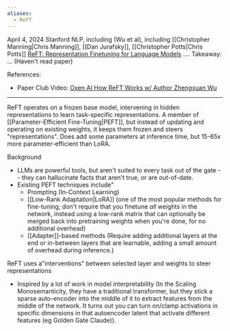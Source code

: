 ```yaml
---
aliases:
  - ReFT
---
```

April 4, 2024
Stanford NLP, including (Wu et al), including [[Christopher Manning|Chris Manning]], [[Dan Jurafsky]], [[Christopher Potts|Chris Potts]]
[ReFT: Representation Finetuning for Language Models](https://arxiv.org/abs/2404.03592)
....
Takeaway: ... (Haven't read paper)

References: 
- Paper Club Video: [Oxen AI How ReFT Works w/ Author Zhengxuan Wu](https://www.youtube.com/watch?v=to2oKwnknUk)

----


ReFT operates on a frozen base model, intervening in hidden representations to learn task-specific representations. A member of [[Parameter-Efficient Fine-Tuning|PEFT]], but instead of updating and operating on existing weights, it keeps them frozen and steers "representations". Does add some parameters at inference time, but 15-65x more parameter-efficient than LoRA.

Background
- LLMs are powerful tools, but aren't suited to every task out of the gate -- they can hallucinate facts that aren't true, or are out-of-date.
- Existing PEFT techniques include"
	- Prompting (In-Context Learning)
	- [[Low-Rank Adaptation|LoRA]] (one of the most popular methods for fine-tuning; don't require that you finetune *all* weights in the network, instead using a low-rank matrix that can optionally be merged back into pretraining weights when you're done, for no additional overhead)
	- [[Adapter]]-based methods (Require adding additional layers at the end or in-between layers that are learnable, adding a small amount of overhead during inference.)

ReFT uses a"interventions" between selected layer and weights to steer representations
- Inspired by a lot of work in model interpretability (In the Scaling Monosemanticity, they have a traditional transformer, but they stick a sparse auto-encoder into the middle of it to extract features from the middle of the network. It turns out you can turn on/clamp activations in specific dimensions in that autoencoder latent that activate different features (eg Golden Gate Claude)).
